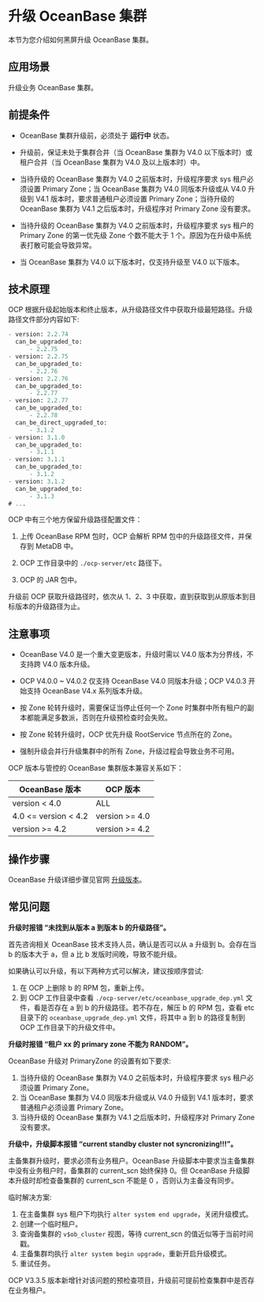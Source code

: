 # 升级 OceanBase 集群

本节为您介绍如何黑屏升级 OceanBase 集群。

## 应用场景

升级业务 OceanBase 集群。

## 前提条件

* OceanBase 集群升级前，必须处于 **运行中** 状态。

* 升级前，保证未处于集群合并（当 OceanBase 集群为 V4.0 以下版本时）或租户合并（当 OceanBase 集群为 V4.0 及以上版本时）中。

* 当待升级的 OceanBase 集群为 V4.0 之前版本时，升级程序要求 sys 租户必须设置 Primary Zone；当 OceanBase 集群为 V4.0 同版本升级或从 V4.0 升级到 V4.1 版本时，要求普通租户必须设置 Primary Zone；当待升级的 OceanBase 集群为 V4.1 之后版本时，升级程序对 Primary Zone 没有要求。

* 当待升级的 OceanBase 集群为 V4.0 之前版本时，升级程序要求 sys 租户的 Primary Zone 的第一优先级 Zone 个数不能大于 1 个。原因为在升级中系统表打散可能会导致异常。

* 当 OceanBase 集群为 V4.0 以下版本时，仅支持升级至 V4.0 以下版本。

## 技术原理

OCP 根据升级起始版本和终止版本，从升级路径文件中获取升级最短路径。升级路径文件部分内容如下:

```SQL
- version: 2.2.74
  can_be_upgraded_to:
      - 2.2.75
- version: 2.2.75
  can_be_upgraded_to:
      - 2.2.76
- version: 2.2.76
  can_be_upgraded_to:
      - 2.2.77
- version: 2.2.77
  can_be_upgraded_to:
      - 2.2.78
  can_be_direct_upgraded_to:
      - 3.1.2
- version: 3.1.0
  can_be_upgraded_to:
      - 3.1.1
- version: 3.1.1
  can_be_upgraded_to:
      - 3.1.2
- version: 3.1.2
  can_be_upgraded_to:
      - 3.1.3
# ...
```

OCP 中有三个地方保留升级路径配置文件：

1. 上传 OceanBase RPM 包时，OCP 会解析 RPM 包中的升级路径文件，并保存到 MetaDB 中。

2. OCP 工作目录中的 `./ocp-server/etc` 路径下。

3. OCP 的 JAR 包中。

升级前 OCP 获取升级路径时，依次从 1、2、3 中获取，直到获取到从原版本到目标版本的升级路径为止。

## 注意事项

* OceanBase V4.0 是一个重大变更版本，升级时需以 V4.0 版本为分界线，不支持跨 V4.0 版本升级。

* OCP V4.0.0 ~ V4.0.2 仅支持 OceanBase V4.0 同版本升级；OCP V4.0.3 开始支持 OceanBase V4.x 系列版本升级。

* 按 Zone 轮转升级时，需要保证当停止任何一个 Zone 时集群中所有租户的副本都能满足多数派，否则在升级预检查时会失败。

* 按 Zone 轮转升级时，OCP 优先升级 RootService 节点所在的 Zone。

* 强制升级会并行升级集群中的所有 Zone，升级过程会导致业务不可用。

OCP 版本与管控的 OceanBase 集群版本兼容关系如下：

| OceanBase 版本 | OCP 版本 |
|--------|---------|
| version < 4.0 | ALL |
| 4.0 <= version < 4.2 | version >= 4.0 |
| version >= 4.2 | version >= 4.2 |

## 操作步骤

OceanBase 升级详细步骤见官网 [升级版本](https://www.oceanbase.com/docs/enterprise-oceanbase-ocp-cn-10000000002099472)。

## 常见问题

**升级时报错 “未找到从版本 a 到版本 b 的升级路径”。**

首先咨询相关 OceanBase 技术支持人员，确认是否可以从 a 升级到 b。会存在当 b 的版本大于 a，但 a 比 b 发版时间晚，导致不能升级。

如果确认可以升级，有以下两种方式可以解决，建议按顺序尝试:

1. 在 OCP 上删除 b 的 RPM 包，重新上传。
2. 到 OCP 工作目录中查看 `./ocp-server/etc/oceanbase_upgrade_dep.yml` 文件，看是否存在 a 到 b 的升级路径。若不存在，解压 b 的 RPM 包，查看 etc 目录下的 `oceanbase_upgrade_dep.yml` 文件，将其中 a 到 b 的路径复制到 OCP 工作目录下的升级文件中。

**升级时报错 “租户 xx 的 primary zone 不能为 RANDOM”。**

OceanBase 升级对 PrimaryZone 的设置有如下要求:

1. 当待升级的 OceanBase 集群为 V4.0 之前版本时，升级程序要求 sys 租户必须设置 Primary Zone。
2. 当 OceanBase 集群为 V4.0 同版本升级或从 V4.0 升级到 V4.1 版本时，要求普通租户必须设置 Primary Zone。
3. 当待升级的 OceanBase 集群为 V4.1 之后版本时，升级程序对 Primary Zone 没有要求。

**升级中，升级脚本报错 “current standby cluster not syncronizing!!!”。**

主备集群升级时，要求必须有业务租户。OceanBase 升级脚本中要求当主备集群中没有业务租户时，备集群的 current_scn 始终保持 0。但 OceanBase 升级脚本升级时却检查备集群的 current_scn 不能是 0 ，否则认为主备没有同步。

临时解决方案:

1. 在主备集群 sys 租户下均执行 `alter system end upgrade`，关闭升级模式。
2. 创建一个临时租户。
3. 查询备集群的 `v$ob_cluster` 视图，等待 current_scn 的值近似等于当前时间戳。
4. 主备集群均执行 `alter system begin upgrade`，重新开启升级模式。
5. 重试任务。

OCP V3.3.5 版本新增针对该问题的预检查项目，升级前可提前检查集群中是否存在业务租户。
